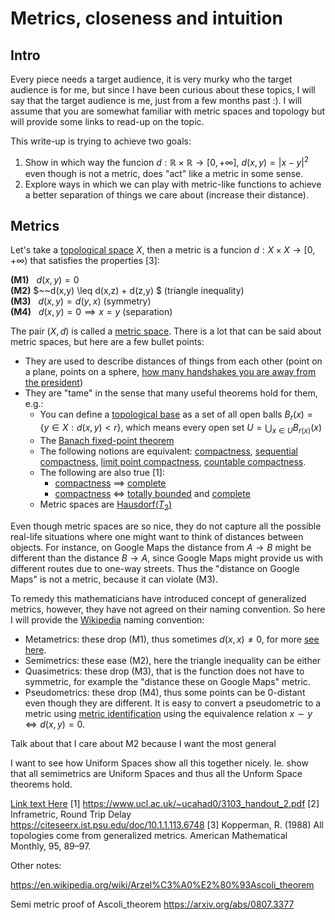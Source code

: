 # Metrics, closeness and intuition

## Intro

Every piece needs a target audience, it is very murky who the target audience is for me, but since I have been curious about these topics, I will say that the target audience is me, just from a few months past :). I will assume that you are somewhat familiar with metric spaces and topology but will provide some links to read-up on the topic.

This write-up is trying to achieve two goals:
1. Show in which way the funcion $d:\mathbb{R}\times \mathbb{R} \rightarrow [0, +\infty]$, $d(x,y)=|x-y|^2$ even though is not a metric, does "act" like a metric in some sense.
2. Explore ways in which we can play with metric-like functions to achieve a better separation of things we care about (increase their distance).

## Metrics

Let's take a [topological space](https://en.wikipedia.org/wiki/Topological_space) $X$, then a metric is a funcion $d : X \times X \rightarrow [0, +\infty)$ that satisfies the properties [3]:

**(M1)** $~~d(x,y) = 0$ <br>
**(M2)** $~~d(x,y) \leq d(x,z) + d(z,y) $ (triangle inequality) <br>
**(M3)** $~~d(x,y) = d(y,x)$ (symmetry) <br>
**(M4)** $~~d(x,y) = 0 \implies x = y$ (separation)

The pair $(X, d)$ is called a [metric space](https://en.wikipedia.org/wiki/Metric_space). There is a lot that can be said about metric spaces, but here are a few bullet points:

* They are used to describe distances of things from each other (point on a plane, points on a sphere, [how many handshakes you are away from the president](https://en.wikipedia.org/wiki/Six_degrees_of_separation))
* They are "tame" in the sense that many useful theorems hold for them, e.g.:
  * You can define a [topological base](https://en.wikipedia.org/wiki/Base_(topology)) as a set of all open balls $B_r(x) = \{y \in X: d(x,y)<r \}$, which means every open set $U=\bigcup_{x\in U} B_{r(x)}(x)$ 
  * The [Banach fixed-point theorem](https://en.wikipedia.org/wiki/Banach_fixed-point_theorem)
  * The following notions are equivalent: [compactness](https://en.wikipedia.org/wiki/Compact_space), [sequential compactness](https://en.wikipedia.org/wiki/Sequentially_compact_space), [limit point compactness](https://en.wikipedia.org/wiki/Limit_point_compact), [countable compactness](https://en.wikipedia.org/wiki/Countably_compact_space).
  * The following are also true [1]:
    * [compactness](https://en.wikipedia.org/wiki/Compact_space) $\implies$ [complete](https://en.wikipedia.org/wiki/Complete_metric_space)
    * [compactness](https://en.wikipedia.org/wiki/Compact_space) $\iff$ [totally bounded](https://en.wikipedia.org/wiki/Totally_bounded_space) and [complete](https://en.wikipedia.org/wiki/Complete_metric_space)
  * Metric spaces are [Hausdorf($T_2$)](https://en.wikipedia.org/wiki/Hausdorff_space)

Even though metric spaces are so nice, they do not capture all the possible real-life situations where one might want to think of distances between objects. For instance, on Google Maps the distance from $A\rightarrow B$ might be different than the distance $B\rightarrow A$, since Google Maps might provide us with different routes due to one-way streets. Thus the "distance on Google Maps" is not a metric, because it can violate (M3). 

To remedy this mathematicians have introduced concept of generalized metrics, however, they have not agreed on their naming convention. So here I will provide the [Wikipedia](https://en.wikipedia.org/wiki/Metric_space#Generalizations_of_metric_spaces) naming convention:
* Metametrics: these drop (M1), thus sometimes $d(x,x)\neq 0$, for more [see here](https://en.wikipedia.org/wiki/Metric_space#Metametrics_or_partial_metrics).
* Semimetrics: these ease (M2), here the triangle inequality can be either
* Quasimetrics: these drop (M3), that is the function does not have to symmetric, for example  the "distance these on Google Maps" metric.
* Pseudometrics: these drop (M4), thus some points can be 0-distant even though they are different. It is easy to convert a pseudometric to a metric using [metric identification](https://en.wikipedia.org/wiki/Pseudometric_space#Metric_identification) using the equivalence relation $x \sim y \iff d(x,y)=0$. 


Talk about that I care about M2 because I want the most general 

I want to see how Uniform Spaces show all this together nicely. Ie. show that all semimetrics are Uniform Spaces and thus all the Unform Space theorems hold.



[Link text Here](https://link-url-here.org)
[1] https://www.ucl.ac.uk/~ucahad0/3103_handout_2.pdf
[2] Inframetric, Round Trip Delay  https://citeseerx.ist.psu.edu/doc/10.1.1.113.6748
[3] Kopperman, R. (1988) All topologies come from
generalized metrics. American Mathematical Monthly,
95, 89–97.


Other notes:

https://en.wikipedia.org/wiki/Arzel%C3%A0%E2%80%93Ascoli_theorem

Semi metric proof of Ascoli_theorem
https://arxiv.org/abs/0807.3377